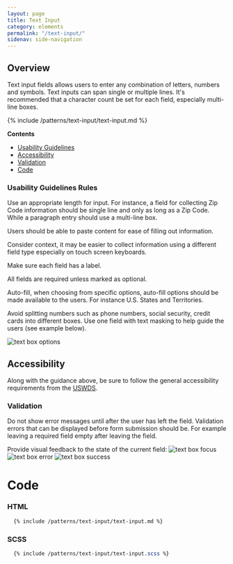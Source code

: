 ```yaml
---
layout: page
title: Text Input
category: elements
permalink: "/text-input/"
sidenav: side-navigation
---
```


## Overview
Text input fields allows users to enter any combination of letters, numbers and symbols. Text inputs can span single or multiple lines. It's recommended that a character count be set for each field, especially multi-line boxes.

{% include /patterns/text-input/text-input.md %}

**Contents**
- [Usability Guidelines](#usability)
- [Accessibility](#accessibility)
- [Validation](#validation)
- [Code](#code)

<a name="usability"></a>
### Usability Guidelines Rules
Use an appropriate length  for input. For instance, a field for collecting Zip Code information should be single line and only as long as a Zip Code. While a paragraph entry should use a multi-line box.

Users should be able to paste content for ease of filling out information.

Consider context, it may be easier to collect information using a different field type especially on touch screen keyboards.

Make sure each field has a label.

All fields are required unless marked as optional.

Auto-fill, when choosing from specific options, auto-fill options should be made available to the users. For instance U.S. States and Territories.

Avoid splitting numbers such as phone numbers, social security, credit cards into different boxes. Use one field with text masking to help guide the users (see example below).

![text box options](../assets/img/forms/formsfields.png "Text Box Options")

<a name="accessibility"></a>
## Accessibility
Along with the guidance above, be sure to follow the general accessibility requirements from the [USWDS](https://designsystem.digital.gov/components/form-controls/).

<a name="validation"></a>
### Validation
Do not show error messages until after the user has left the field. Validation errors that can be displayed before form submission should be. For example leaving a required field empty after leaving the field.

Provide visual feedback to the state of the current field:
![text box focus](../assets/img/forms/text-box-focus.png "Text Box Focus")
![text box error](../assets/img/forms/text-box-error.png "Text Box Error")
![text box success](../assets/img/forms/text-box-success.png "Text Box Success")

<a name="code"></a>
# Code
### HTML
```html
  {% include /patterns/text-input/text-input.md %}
```

### SCSS
```scss
  {% include /patterns/text-input/text-input.scss %}
```
